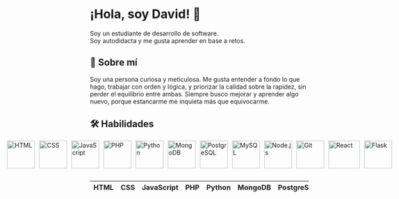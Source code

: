 # ¡Hola, soy David! 👋
Soy un estudiante de desarrollo de software.  
Soy autodidacta y me gusta aprender en base a retos.

## 🚀 Sobre mí
Soy una persona curiosa y meticulosa. Me gusta entender a fondo lo que hago, trabajar con orden y lógica, y priorizar la calidad sobre la rapidez, sin perder el equilibrio entre ambas. Siempre busco mejorar y aprender algo nuevo, porque estancarme me inquieta más que equivocarme.

## 🛠 Habilidades
<p style="display: flex; justify-content: center; gap: 10px;">
  <img src="https://drive.google.com/uc?id=1pttg_y6oaesZD_KEJ0q8YSEXD9NSnUw4" alt="HTML" width="64" height="64">
  <img src="https://drive.google.com/uc?id=1CVtmBi3ocQflJ-NdvMLVX14spjV-2Evm" alt="CSS" width="64" height="64">
  <img src="https://drive.google.com/uc?id=12YzBaGHyBmQcR1tll7HFE2B-I6suiazY" alt="JavaScript" width="64" height="64">
  <img src="https://drive.google.com/uc?id=1fsPYLtDdonvzTHs6f92HC4v0NvuzFwK5" alt="PHP" width="64" height="64">
  <img src="https://drive.google.com/uc?id=18igPo8GOnlsvfC_JQUdbysgk_RLALPB5" alt="Python" width="64" height="64">
  <img src="https://drive.google.com/uc?id=1SUFwqVitDCKQwQImzdkHASqLM3wVj-vr" alt="MongoDB" width="64" height="64">
  <img src="https://drive.google.com/uc?id=1-n7Qhp0JgYb9zKTp4sZaB2Lx2dspuh7y" alt="PostgreSQL" width="64" height="64">
  <img src="https://drive.google.com/uc?id=1imrPmLs--5COHr8P0LDvNz_kSyJuhrpu" alt="MySQL" width="64" height="64">
  <img src="https://drive.google.com/uc?id=1GTUeHZMpnQAZYarPr1ohbCeEDb62CKD0" alt="Node.js" width="64" height="64">
  <img src="https://drive.google.com/uc?id=1j4i27ObbM_wN0rOIh2ctJML6lxBQLAlw" alt="Git" width="64" height="64">
  <img src="https://drive.google.com/uc?id=1umCx1sJqWAT4Lw_vnGeoNj-72N2eBZqo" alt="React" width="72" height="64">
  <img src="https://drive.google.com/uc?id=1P07HUQlCLP7Fs2gwBPKAWooIHJvB98UA" alt="Flask" width="64" height="64">
</p>

##
| HTML      | CSS | JavaScript            | PHP      | Python    | MongoDB    | PostgreSQL | MySQL    | Node.js | Git     | React | Flask |
|-----------|------------|----------------|----------|-----------|------------|------------|----------|---------|---------|-------|-------|



<!---
davidleonstr/davidleonstr is a ✨ special ✨ repository because its `README.md` (this file) appears on your GitHub profile.
You can click the Preview link to take a look at your changes.
--->
